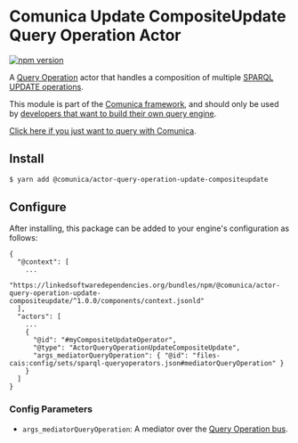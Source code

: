 # Comunica Update CompositeUpdate Query Operation Actor

[![npm version](https://badge.fury.io/js/%40comunica%2Factor-query-operation-update-compositeupdate.svg)](https://www.npmjs.com/package/@comunica/actor-query-operation-update-compositeupdate)

A [Query Operation](https://github.com/comunica/comunica/tree/master/packages/bus-query-operation) actor that handles
a composition of multiple [SPARQL UPDATE operations](https://www.w3.org/TR/sparql11-update/).

This module is part of the [Comunica framework](https://github.com/comunica/comunica),
and should only be used by [developers that want to build their own query engine](https://comunica.dev/docs/modify/).

[Click here if you just want to query with Comunica](https://comunica.dev/docs/query/).

## Install

```bash
$ yarn add @comunica/actor-query-operation-update-compositeupdate
```

## Configure

After installing, this package can be added to your engine's configuration as follows:
```text
{
  "@context": [
    ...
    "https://linkedsoftwaredependencies.org/bundles/npm/@comunica/actor-query-operation-update-compositeupdate/^1.0.0/components/context.jsonld"  
  ],
  "actors": [
    ...
    {
      "@id": "#myCompositeUpdateOperator",
      "@type": "ActorQueryOperationUpdateCompositeUpdate",
      "args_mediatorQueryOperation": { "@id": "files-cais:config/sets/sparql-queryoperators.json#mediatorQueryOperation" }
    }
  ]
}
```

### Config Parameters

* `args_mediatorQueryOperation`: A mediator over the [Query Operation bus](https://github.com/comunica/comunica/tree/master/packages/bus-query-operation).
